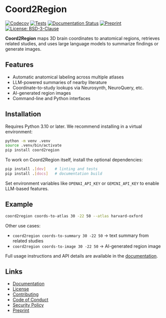 # Coord2Region

[![Codecov](https://img.shields.io/codecov/c/github/BabaSanfour/Coord2Region)](https://codecov.io/gh/BabaSanfour/Coord2Region)
[![Tests](https://img.shields.io/github/actions/workflow/status/BabaSanfour/Coord2Region/python-tests.yml?branch=main&label=tests)](https://github.com/BabaSanfour/Coord2Region/actions/workflows/python-tests.yml)
[![Documentation Status](https://readthedocs.org/projects/coord2region/badge/?version=latest)](https://coord2region.readthedocs.io/en/latest/)
[![Preprint](https://img.shields.io/badge/Preprint-Zenodo-orange)](https://zenodo.org/records/15048848)
[![License: BSD-3-Clause](https://img.shields.io/badge/License-BSD%203--Clause-blue.svg)](LICENSE)

**Coord2Region** maps 3D brain coordinates to anatomical regions, retrieves related studies, and uses large language models to summarize findings or generate images.

## Features

- Automatic anatomical labeling across multiple atlases
- LLM-powered summaries of nearby literature
- Coordinate-to-study lookups via Neurosynth, NeuroQuery, etc.
- AI-generated region images
- Command-line and Python interfaces

## Installation

Requires Python 3.10 or later. We recommend installing in a virtual environment:

```bash
python -m venv .venv
source .venv/bin/activate
pip install coord2region
```

To work on Coord2Region itself, install the optional dependencies:

```bash
pip install .[dev]    # linting and tests
pip install .[docs]   # documentation build
```

Set environment variables like `OPENAI_API_KEY` or `GEMINI_API_KEY` to enable LLM-based features.

## Example

```bash
coord2region coords-to-atlas 30 -22 50 --atlas harvard-oxford
```

Other use cases:

- `coord2region coords-to-summary 30 -22 50` → text summary from related studies
- `coord2region coords-to-image 30 -22 50` → AI-generated region image

Full usage instructions and API details are available in the [documentation](https://coord2region.readthedocs.io/en/latest/).

## Links

- [Documentation](https://coord2region.readthedocs.io/en/latest/)
- [License](LICENSE)
- [Contributing](CONTRIBUTING.md)
- [Code of Conduct](CODE_OF_CONDUCT.md)
- [Security Policy](SECURITY.md)
- [Preprint](https://zenodo.org/records/15048848)

